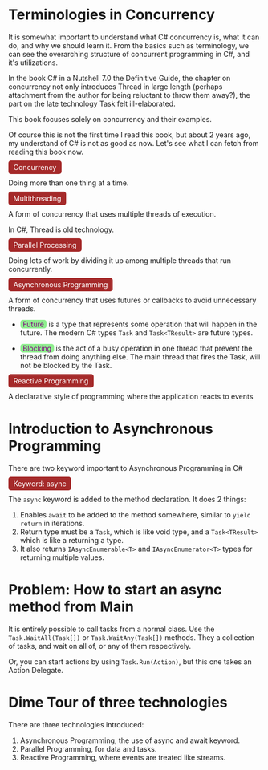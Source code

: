 # Terminologies in Concurrency

It is somewhat important to understand what C# concurrency is, what it can do, and why we should learn it. From the basics such as terminology, we can see the overarching structure of concurrent programming in C#, and it's utilizations.

In the book C# in a Nutshell 7.0 the Definitive Guide, the chapter on concurrency not only introduces Thread in large length (perhaps attachment from the author for being reluctant to throw them away?), the part on the late technology Task felt ill-elaborated.

This book focuses solely on concurrency and their examples.

Of course this is not the first time I read this book, but about 2 years ago, my understand of C# is not as good as now. Let's see what I can fetch from reading this book now.

<span style="border-radius:5px;background:brown;color:white;padding:5px 10px">Concurrency</span>

Doing more than one thing at a time.

<span style="border-radius:5px;background:brown;color:white;padding:5px 10px">Multithreading</span>

A form of concurrency that uses multiple threads of execution.

In C#, Thread is old technology.

<span style="border-radius:5px;background:brown;color:white;padding:5px 10px">Parallel Processing</span>

Doing lots of work by dividing it up among multiple threads that run concurrently.

<span style="border-radius:5px;background:brown;color:white;padding:5px 10px">Asynchronous Programming</span>

A form of concurrency that uses futures or callbacks to avoid unnecessary threads. 

- <span style="border-radius:5px;background:lightgreen;color:purple;padding:0px 5px">Future</span> is a type that represents some operation that will happen in the future. The modern C# types `Task` and `Task<TResult>` are future types.

- <span style="border-radius:5px;background:lightgreen;color:purple;padding:0px 5px">Blocking</span> is the act of a busy operation in one thread that prevent the thread from doing anything else. The main thread that fires the Task, will not be blocked by the Task.

<span style="border-radius:5px;background:brown;color:white;padding:5px 10px">Reactive Programming</span>

A declarative style of programming where the application reacts to events

# Introduction to Asynchronous Programming

There are two keyword important to Asynchronous Programming in C#

<span style="border-radius:5px;background:brown;color:white;padding:5px 10px">Keyword: async</span>

The `async` keyword is added to the method declaration. It does 2 things:

1. Enables `await` to be added to the method somewhere, similar to `yield return` in iterations.
2. Return type must be a `Task`, which is like void type, and a `Task<TResult>` which is like a returning a type.
3. It also returns `IAsyncEnumerable<T>` and `IAsyncEnumerator<T>` types for returning multiple values.

# Problem: How to start an async method from Main

It is entirely possible to call tasks from a normal class. Use the `Task.WaitAll(Task[])` or `Task.WaitAny(Task[])` methods. They a collection of tasks, and wait on all of, or any of them respectively.

Or, you can start actions by using `Task.Run(Action)`, but this one takes an Action Delegate.

# Dime Tour of three technologies

There are three technologies introduced:

1. Asynchronous Programming, the use of async and await keyword.
2. Parallel Programming, for data and tasks.
3. Reactive Programming, where events are treated like streams.